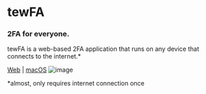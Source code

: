 # tewFA
### 2FA for everyone.

tewFA is a web-based 2FA application that runs on any device that connects to the internet.*

[Web](https://tewfa.pages.dev) | [macOS](https://github.com/tewfa/tewfa-mac)
![image](https://github.com/user-attachments/assets/21c8d558-489b-489a-8163-5de59af56fd2)

*almost, only requires internet connection once
